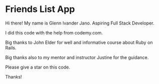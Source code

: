 # Friends List App

Hi there! My name is Glenn Ivander Jano. Aspiring Full Stack Developer.

I did this code with the help from codemy.com.

Big thanks to John Elder for well and informative course about Ruby on Rails.

Big thanks also to my mentor and instructor Justine for the guidance.

Please give a star on this code.

Thanks!
